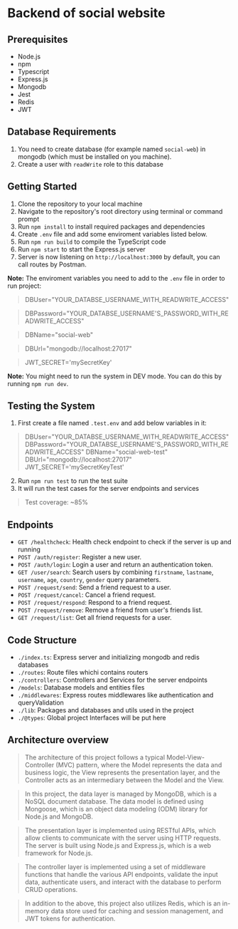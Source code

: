 # Backend of social website

## Prerequisites
- Node.js 
- npm
- Typescript
- Express.js
- Mongodb
- Jest
- Redis
- JWT

## Database Requirements
1. You need to create database (for example named `social-web`) in mongodb (which must be installed on you machine).
2. Create a user with `readWrite` role to this database 

## Getting Started
1. Clone the repository to your local machine
2. Navigate to the repository's root directory using terminal or command prompt
3. Run `npm install` to install required packages and dependencies
4. Create `.env` file and add some enviroment variables listed below.
5. Run `npm run build` to compile the TypeScript code
6. Run `npm start` to start the Express.js server
7. Server is now listening on `http://localhost:3000` by default, you can call routes by Postman.

**Note:** The enviroment variables you need to add to the `.env` file in order to run project:
>DBUser="YOUR_DATABSE_USERNAME_WITH_READWRITE_ACCESS"

>DBPassword="YOUR_DATABSE_USERNAME'S_PASSWORD_WITH_READWRITE_ACCESS"

>DBName="social-web"

>DBUrl="mongodb://localhost:27017"

>JWT_SECRET='mySecretKey'

**Note:** You might need to run the system in DEV mode. You can do this by running `npm run dev`.

## Testing the System
1. First create a file named `.test.env` and add below variables in it:
>DBUser="YOUR_DATABSE_USERNAME_WITH_READWRITE_ACCESS"
>DBPassword="YOUR_DATABSE_USERNAME'S_PASSWORD_WITH_READWRITE_ACCESS"
>DBName="social-web-test"
>DBUrl="mongodb://localhost:27017"
>JWT_SECRET='mySecretKeyTest'
2. Run `npm run test` to run the test suite
3. It will run the test cases for the server endpoints and services

> Test coverage: ~85%

## Endpoints
- `GET /healthcheck`: Health check endpoint to check if the server is up and running
- `POST /auth/register`: Register a new user.
- `POST /auth/login`: Login a user and return an authentication token.
- `GET /user/search`: Search users by combining `firstname`, `lastname`, `username`, `age`, `country`, `gender` query parameters.
- `POST /request/send`: Send a friend request to a user.
- `POST /request/cancel`: Cancel a friend request.
- `POST /request/respond`: Respond to a friend request.
- `POST /request/remove`: Remove a friend from user's friends list.
- `GET /request/list`: Get all friend requests for a user.

## Code Structure
- `./index.ts`: Express server and initializing mongodb and redis databases
- `./routes`: Route files whichi contains routers
- `./controllers`: Controllers and Services for the server endpoints
- `/models`: Database models and entities files
- `./middlewares`: Express routes middlewares like authentication and queryValidation
- `./lib`: Packages and databases and utils used in the project
- `./@types`: Global project Interfaces will be put here

## Architecture overview
> The architecture of this project follows a typical Model-View-Controller (MVC) pattern, where the Model represents the data and business logic, the View represents the presentation layer, and the Controller acts as an intermediary between the Model and the View.

> In this project, the data layer is managed by MongoDB, which is a NoSQL document database. The data model is defined using Mongoose, which is an object data modeling (ODM) library for Node.js and MongoDB.

> The presentation layer is implemented using RESTful APIs, which allow clients to communicate with the server using HTTP requests. The server is built using Node.js and Express.js, which is a web framework for Node.js.

> The controller layer is implemented using a set of middleware functions that handle the various API endpoints, validate the input data, authenticate users, and interact with the database to perform CRUD operations.

> In addition to the above, this project also utilizes Redis, which is an in-memory data store used for caching and session management, and JWT tokens for authentication.
